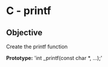 
# C - printf




## Objective
Create the printf function

**Prototype:**
'int _printf(const char *, ...);'
